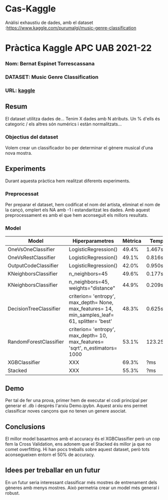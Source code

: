 # Cas-Kaggle
Anàlisi exhaustiu de dades, amb el dataset :https://www.kaggle.com/purumalgi/music-genre-classification

# Pràctica Kaggle APC UAB 2021-22
### Nom: Bernat Espinet Torrescassana
### DATASET: Music Genre Classification
### URL: [kaggle](https://www.kaggle.com/purumalgi/music-genre-classification)
## Resum
El dataset utilitza dades de...
Tenim X dades amb N atributs. Un % d'ells és categoric / els altres són numérics i estàn normalitzats...
### Objectius del dataset
Volem crear un classificador bo per determinar el gènere musical d'una nova mostra.
## Experiments
Durant aquesta pràctica hem realitzat diferents experiments.
### Preprocessat
Per preparar el dataset, hem codificat el nom del artista, eliminat el nom de la cançó, omplert els NA amb -1 i estandaritzat les dades. Amb aquest preprocessament es amb el que hem aconseguit els millors resultats.
### Model
| Model | Hiperparametres | Mètrica | Temps |
| -- | -- | -- | -- |
| OneVsOneClassifier | LogisticRegression() | 49.4% | 1.467s |
| OneVsRestClassifier | LogisticRegression() | 49.1% | 0.816s |
| OutputCodeClassifier | LogisticRegression() | 42.0% | 0.950s |
| KNeighborsClassifier | n_neighbors=45 | 49.6% | 0.177s |
| KNeighborsClassifier | n_neighbors=45, weights="distance" | 44.9% | 0.209s |
| DecisionTreeClassifier | criterion= 'entropy', max_depth= None, max_features= 14, min_samples_leaf= 61, splitter= 'best' | 48.3% | 0.625s |
| RandomForestClassifier | criterion= 'entropy', max_depth= 10, max_features= 'sqrt', n_estimators= 1000 | 53.1% | 123.250s |
| XGBClassifier | XXX | 69.3% | ?ms |
| Stacked | XXX | 55.3% | ?ms |
## Demo
Per tal de fer una prova, primer hem de executar el codi principal per generar el .db i després l'arxiu Demo.ipybn.
Aquest arxiu ens permet classificar noves cançons que no tenen un genere asociat.
## Conclusions
El millor model basantnos amb el accuracy és el XGBClassifier però un cop fem la Cross Validation, ens adonem que el Stacked és millor ja que no comet overfitting.
Hi han pocs treballs sobre aquest dataset, però tots aconsegueixen entorn el 50% de accuracy.
## Idees per treballar en un futur
En un futur seria interessant classificar més mostres de entrenament dels gèneres amb menys mostres. Això permetria crear un model més general i robust.
